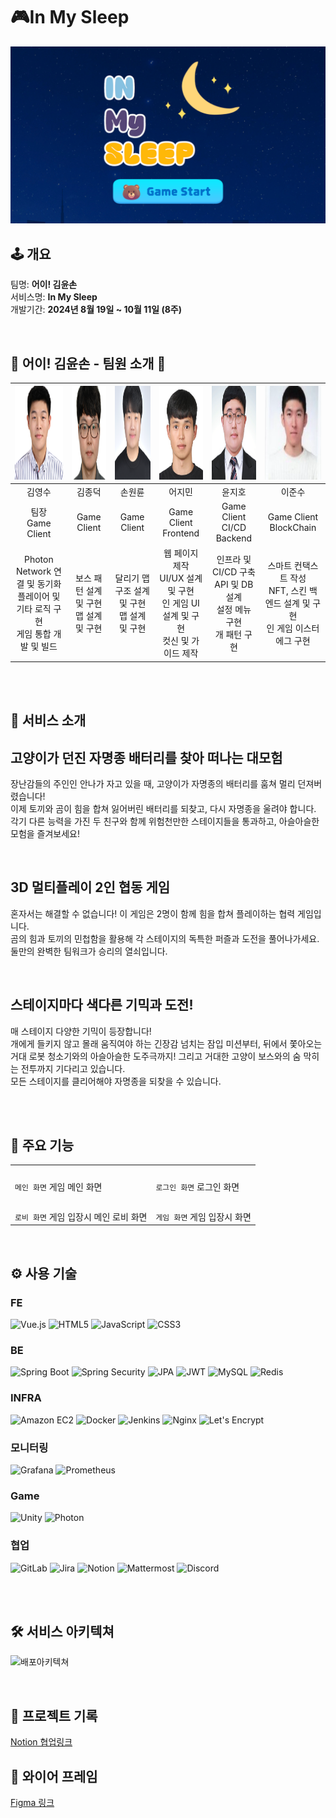 #  🎮**In My Sleep**

<img src="./docs/GameImage/01_GameStart.png">

<br>

## 🕹️ 개요

팀명: **어이! 김윤손**  
 서비스명: **In My Sleep**  
 개발기간: **2024년 8월 19일 ~ 10월 11일 (8주)**

<br>

## 🐻 어이! 김윤손 - 팀원 소개 🐰

| <img src="./docs/Profile/kys.png" width="100%" height="150"> | <img src="./docs/Profile/kjd.png" width="100%" height="150"> | <img src="./docs/Profile/swr.png" width="100%" height="150"> |     <img src="./docs/Profile/ejm.jpg" width="100%" height="150">     |                             <img src="./docs/Profile/yjh.png" width="100%" height="150">                              | <img src="./docs/Profile/ljs.png" width="100%" height="150"> |
|:--------------------------------------------------------------------:| :--------------------------------------------------------------------:|:---------------------------------------------------------------------:|:---------------------------------------------------------------------:|:---------------------------------------------------------------------:|:---------------------------------------------------------------------:|
|                                 김영수                                 |                                  김종덕                                  |                                 손원륜                                  |                                     어지민                                     |                                                             윤지호                                                             |                                  이준수                                  |
|                     팀장<br>Game Client                     |                          Game Client                          |                               Game Client                               |                                  Game Client<br>Frontend                                   |                                                Game Client<br>CI/CD<br>Backend                                                |                               Game Client<br>BlockChain                                |
|  Photon Network 연결 및 동기화<br>플레이어 및 기타 로직 구현<br>게임 통합 개발 및 빌드  |      보스 패턴 설계 및 구현<br>맵 설계 및 구현       |           달리기 맵 구조 설계 및 구현<br>맵 설계 및 구현           | 웹 페이지 제작<br>UI/UX 설계 및 구현<br>인 게임 UI 설계 및 구현<br>컷신 및 가이드 제작 | 인프라  및 CI/CD 구축<br>API 및 DB 설계<br>설정 메뉴 구현<br>개 패턴 구현 |              스마트 컨택스트 작성<br>NFT, 스킨 백엔드 설계 및 구현<br>인 게임 이스터에그 구현               |

<br/>
<br/>

## 🔋 서비스 소개

## 고양이가 던진 자명종 배터리를 찾아 떠나는 대모험
장난감들의 주인인 안나가 자고 있을 때, 고양이가 자명종의 배터리를 훔쳐 멀리 던져버렸습니다!<br>
이제 토끼와 곰이 힘을 합쳐 잃어버린 배터리를 되찾고, 다시 자명종을 울려야 합니다.<br>
각기 다른 능력을 가진 두 친구와 함께 위험천만한 스테이지들을 통과하고, 아슬아슬한 모험을 즐겨보세요!

<br/>

## 3D 멀티플레이 2인 협동 게임
혼자서는 해결할 수 없습니다! 이 게임은 2명이 함께 힘을 합쳐 플레이하는 협력 게임입니다.<br>
곰의 힘과 토끼의 민첩함을 활용해 각 스테이지의 독특한 퍼즐과 도전을 풀어나가세요.<br>
둘만의 완벽한 팀워크가 승리의 열쇠입니다.

<br/>

## 스테이지마다 색다른 기믹과 도전!
매 스테이지 다양한 기믹이 등장합니다!<br>
개에게 들키지 않고 몰래 움직여야 하는 긴장감 넘치는 잠입 미션부터, 뒤에서 쫓아오는 거대 로봇 청소기와의 아슬아슬한 도주극까지! 그리고 거대한 고양이 보스와의 숨 막히는 전투까지 기다리고 있습니다.<br>
모든 스테이지를 클리어해야 자명종을 되찾을 수 있습니다.

<br/>


<br/>

## 🐶 주요 기능

|                                                  |                                         |
| ------------------------------------------------ | -------------------------------------------------- |
| <img src=""> | <img src=""> |
| `메인 화면` 게임 메인 화면 | `로그인 화면` 로그인 화면 |
| <img src=""> | <img src=""> |
| `로비 화면` 게임 입장시 메인 로비 화면 | `게임 화면` 게임 입장시 화면 |


<br/>

## ⚙️ 사용 기술

### **FE**

![Vue.js](https://img.shields.io/badge/vuejs-%2335495e.svg?style=for-the-badge&logo=vuedotjs&logoColor=%234FC08D)
![HTML5](https://img.shields.io/badge/html5-E34F26?style=for-the-badge&logo=html5&logoColor=white)
![JavaScript](https://img.shields.io/badge/java%20script-F7DF1E?style=for-the-badge&logo=javascript&logoColor=black)
![CSS3](https://img.shields.io/badge/css3-1572B6?style=for-the-badge&logo=css3&logoColor=white)

### **BE**

![Spring Boot](https://img.shields.io/badge/springboot-6DB33F?style=for-the-badge&logo=springboot&logoColor=white)
![Spring Security](https://img.shields.io/badge/Spring%20Security-6DB33F?style=for-the-badge&logo=Spring%20Security&logoColor=white)
![JPA](https://img.shields.io/badge/JPA-%23323330.svg?style=for-the-badge&logo=hibernate&logoColor=%235C95F7)
![JWT](https://img.shields.io/badge/jwt-000000?style=for-the-badge&logo=jsonwebtokens&logoColor=white)
![MySQL](https://img.shields.io/badge/MySQL-4479A1?style=for-the-badge&logo=mysql&logoColor=white)
![Redis](https://img.shields.io/badge/Redis-DC382D?style=for-the-badge&logo=redis&logoColor=white)

### **INFRA**

![Amazon EC2](https://img.shields.io/badge/Amazon%20EC2-FF9900?style=for-the-badge&logo=amazonec2&logoColor=white)
![Docker](https://img.shields.io/badge/Docker-2496ED?style=for-the-badge&logo=docker&logoColor=white)
![Jenkins](https://img.shields.io/badge/Jenkins-D24939?style=for-the-badge&logo=jenkins&logoColor=white) 
![Nginx](https://img.shields.io/badge/Nginx-009639?style=for-the-badge&logo=nginx&logoColor=white)
![Let's Encrypt](https://img.shields.io/badge/letsencrypt-003A70?style=for-the-badge&logo=letsencrypt&logoColor=white)

### **모니터링**

![Grafana](https://img.shields.io/badge/grafana-%23F46800.svg?style=for-the-badge&logo=grafana&logoColor=white)
![Prometheus](https://img.shields.io/badge/Prometheus-E6522C?style=for-the-badge&logo=Prometheus&logoColor=white)

### **Game**

![Unity](https://img.shields.io/badge/Unity-FFFFFF?style=for-the-badge&logo=unity&logoColor=black)
![Photon](https://img.shields.io/badge/Photon-004480?style=for-the-badge&logo=photon&logoColor=white)

### **협업**

![GitLab](https://img.shields.io/badge/GitLab-FC6D26?style=for-the-badge&logo=gitlab&logoColor=white)
![Jira](https://img.shields.io/badge/Jira-0052CC?style=for-the-badge&logo=jirasoftware&logoColor=white)
![Notion](https://img.shields.io/badge/Notion-000000?style=for-the-badge&logo=notion&logoColor=white)
![Mattermost](https://img.shields.io/badge/mattermost-0058CC?style=for-the-badge&logo=mattermost&logoColor=white)
![Discord](https://img.shields.io/badge/discord-5865F2?style=for-the-badge&logo=discord&logoColor=white)


<br/>
<br/>

## 🛠️ 서비스 아키텍쳐

![배포아키텍쳐](./docs/Architecture.png)
<br/>


<br/>

## 📒 프로젝트 기록

[Notion 협업링크](https://fanatical-calendula-c14.notion.site/d176a2b5fe0a4187844946738e4f7c92?v=df6606e6f693460996b4a8685dab77e24)


## 🎨 와이어 프레임

[Figma 링크](https://www.figma.com/design/BMOvdKcM3o4la1leCPI5AK/%ED%8A%B9%ED%99%94-%ED%94%84%EB%A1%9C%EC%A0%9D%ED%8A%B8?node-id=0-1&node-type=canvas)